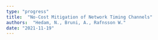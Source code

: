 ```yaml
---
type: "progress"
title:  "No-Cost Mitigation of Network Timing Channels"
authors:  "Hedam, N., Bruni, A., Rafnsson W."
date: "2021-11-19"
---
```

